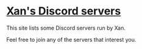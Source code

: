 # [Xan's Discord servers](https://servers.xan.lol)

This site lists some Discord servers run by Xan.

Feel free to join any of the servers that interest you.
